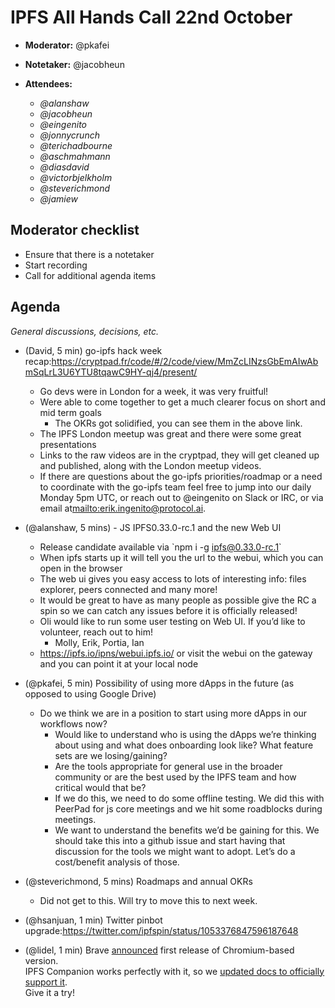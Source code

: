 # IPFS All Hands Call 22nd October

-   **Moderator:** @pkafei
-   **Notetaker:** @jacobheun
-   **Attendees:**

    -   _@alanshaw_
    -   _@jacobheun_
    -   _@eingenito_
    -   _@jonnycrunch_
    -   _@terichadbourne_
    -   _@aschmahmann_
    -   _@diasdavid_
    -   _@victorbjelkholm_
    -   _@steverichmond_
    -   _@jamiew_

## Moderator checklist

-   Ensure that there is a notetaker
-   Start recording
-   Call for additional agenda items

## Agenda

_General discussions, decisions, etc._

-   (David, 5 min) go-ipfs hack week recap:<https://cryptpad.fr/code/#/2/code/view/MmZcLINzsGbEmAIwAbmSqLrL3U6YTU8tqawC9HY-qj4/present/> 
    -   Go devs were in London for a week, it was very fruitful!
    -   Were able to come together to get a much clearer focus on short and mid term goals
        -   The OKRs got solidified, you can see them in the above link.
    -   The IPFS London meetup was great and there were some great presentations
    -   Links to the raw videos are in the cryptpad, they will get cleaned up and published, along with the London meetup videos.
    -   If there are questions about the go-ipfs priorities/roadmap or a need to coordinate with the go-ipfs team feel free to jump into our daily Monday 5pm UTC, or reach out to @eingenito on Slack or IRC, or via email at<mailto:erik.ingenito@protocol.ai>.

-   (@alanshaw, 5 mins) - JS IPFS0.33.0-rc.1 and the new Web UI
    -   Release candidate available via \`npm i -g ipfs@0.33.0-rc.1\`
    -   When ipfs starts up it will tell you the url to the webui, which you can open in the browser
    -   The web ui gives you easy access to lots of interesting info: files explorer, peers connected and many more!
    -   It would be great to have as many people as possible give the RC a spin so we can catch any issues before it is officially released!
    -   Oli would like to run some user testing on Web UI. If you’d like to volunteer, reach out to him!
        -   Molly, Erik, Portia, Ian
    -   <https://ipfs.io/ipns/webui.ipfs.io/> or visit the webui on the gateway and you can point it at your local node

-   (@pkafei, 5 min) Possibility of using more dApps in the future (as opposed to using Google Drive)
    -   Do we think we are in a position to start using more dApps in our workflows now?
        -   Would like to understand who is using the dApps we’re thinking about using and what does onboarding look like? What feature sets are we losing/gaining?
        -   Are the tools appropriate for general use in the broader community or are the best used by the IPFS team and how critical would that be?
        -   If we do this, we need to do some offline testing. We did this with PeerPad for js core meetings and we hit some roadblocks during meetings.
        -   We want to understand the benefits we’d be gaining for this. We should take this into a github issue and start having that discussion for the tools we might want to adopt. Let’s do a cost/benefit analysis of those.

-   (@steverichmond, 5 mins) Roadmaps and annual OKRs
    -   Did not get to this. Will try to move this to next week.

-   (@hsanjuan, 1 min) Twitter pinbot upgrade:<https://twitter.com/ipfspin/status/1053376847596187648>

-   (@lidel, 1 min) Brave [announced](https://brave.com/new-brave-browser-release-available-for-general-download/) first release of Chromium-based version.  
IPFS Companion works perfectly with it, so we [updated docs to officially support it](https://github.com/ipfs-shipyard/ipfs-companion/pull/609).  
Give it a try!
